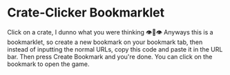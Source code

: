 # Crate-Clicker Bookmarklet
Click on a crate, I dunno what you were thinking 👁👄👁
Anyways this is a bookmarklet, so create a new bookmark on your bookmark tab, then instead of inputting the normal URLs, copy this code and paste it in the URL bar. Then press Create Bookmark and you're done. You can click on the bookmark to open the game.

